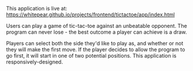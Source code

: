 This application is live at: https://whitepear.github.io/projects/frontend/tictactoe/app/index.html

Users can play a game of tic-tac-toe against an unbeatable opponent. The program can never lose - the best outcome a player can achieve is a draw.

Players can select both the side they'd like to play as, and whether or not they will make the first move. If the player decides to allow the program to go first, it will start in one of two potential positions. This application is responsively-designed.